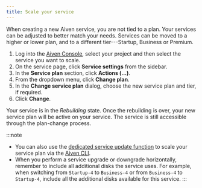 ```yaml
---
title: Scale your service
---
```


When creating a new Aiven service, you are not tied to a plan. Your
services can be adjusted to better match your needs. Services can be
moved to a higher or lower plan, and to a different tier---Startup,
Business or Premium.

1.  Log into the [Aiven Console](https://console.aiven.io/), select your
    project and then select the service you want to scale.
2.  On the service page, click **Service settings** from the sidebar.
3.  In the **Service plan** section, click **Actions (\...)**.
4.  From the dropdown menu, click **Change plan**.
5.  In the **Change service plan** dialog, choose the new service plan
    and tier, if required.
6.  Click **Change**.

Your service is in the *Rebuilding* state. Once the rebuilding is over,
your new service plan will be active on your service. The service is
still accessible through the plan-change process.

:::note
-   You can also use the
    [dedicated service update function](/docs/tools/cli/service-cli#avn-cli-service-update) to scale your service plan via the
    [Aiven CLI](/docs/tools/cli).
-   When you perform a service upgrade or downgrade horizontally,
    remember to include all additional disks the service uses. For
    example, when switching from `Startup-4` to `Business-4` or from
    `Business-4` to `Startup-4`, include all the additional disks
    available for this service.
:::

